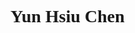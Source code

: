 <link href="https://fonts.googleapis.com/css2?family=Bangers&display=swap" rel="stylesheet">
<style type="text/css">
h1{
font-family: 'Bangers', cursive;}
</style>
<h1>Yun Hsiu Chen</h1>
